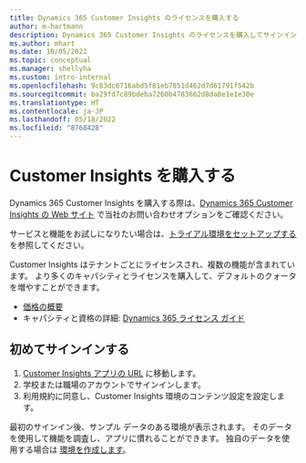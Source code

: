 ```yaml
---
title: Dynamics 365 Customer Insights のライセンスを購入する
author: m-hartmann
description: Dynamics 365 Customer Insights のライセンスを購入してサインインし、アプリに慣れましょう。
ms.author: mhart
ms.date: 10/05/2021
ms.topic: conceptual
ms.manager: shellyha
ms.custom: intro-internal
ms.openlocfilehash: 9c83dc6716abd5f81eb7851d462d7d61791f542b
ms.sourcegitcommit: ba29fd7c89bdeba7260b4783662d8da8e1e1e30e
ms.translationtype: HT
ms.contentlocale: ja-JP
ms.lasthandoff: 05/18/2022
ms.locfileid: "8768428"
---
```

# <a name="purchase-customer-insights"></a>Customer Insights を購入する

Dynamics 365 Customer Insights を購入する際は、[Dynamics 365 Customer Insights の Web サイト](https://dynamics.microsoft.com/ai/customer-insights/) で当社のお問い合わせオプションをご確認ください。

サービスと機能をお試しになりたい場合は、[トライアル環境をセットアップする](trial-signup.md)を参照してください。

Customer Insights はテナントごとにライセンスされ、複数の機能が含まれています。 より多くのキャパシティとライセンスを購入して、デフォルトのクォータを増やすことができます。
- [価格の概要](https://dynamics.microsoft.com/ai/customer-insights/pricing/)
- キャパシティと資格の詳細: [ Dynamics 365 ライセンス ガイド](https://go.microsoft.com/fwlink/?LinkId=866544)

## <a name="sign-in-for-the-first-time"></a>初めてサインインする

1. [Customer Insights アプリの URL](https://home.ci.ai.dynamics.com) に移動します。
1. 学校または職場のアカウントでサインインします。
1. 利用規約に同意し、Customer Insights 環境のコンテンツ設定を設定します。

最初のサインイン後、サンプル データのある環境が表示されます。 そのデータを使用して機能を調査し、アプリに慣れることができます。 独自のデータを使用する場合は [環境を作成します](create-environment.md)。
